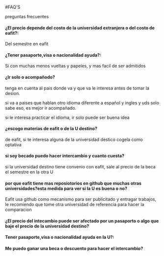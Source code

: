 #FAQ'S

preguntas frecuentes

#### ¿El precio depende del costo de la universidad extranjera o del costo de eafit?:

Del semestre en eafit

#### ¿Tener pasaporte,visa o nacionalidad ayuda?:

Si con muchas menos vueltas y papeles, y mas facil de ser admitidos 

#### ¿Ir solo o acompañodo?

tenga en cuenta al pais donde va y que va le interesa antes de tomar la desion.

si va a paises que hablan otro idioma diferente a español y ingles y uds solo sabe eso, es mejor ir acompañado.

si le interesa practicar el idioma, ir solo puede ser buena idea

#### ¿escogo materias de eafit o de la U destino?

de eafit, si te interesa alguna de la universidad destico cogela como optativa

#### si soy becado puedo hacer intercambio y cuanto cuesta?

si la universidad destino tiene convenio con eafit, sale al precio de la beca el semestre en la otra U

#### por que eafit tiene mas reposiotorios en github que muchas otras universidades?esta medida para ver si la U es buena o no?

Eafit usa github como mecanismo para ser publicitado y entragar trabajos, le recomiendo que tome otra universidad de referencia para hacer la comparacion  

#### ¿El precio del intecambio puede ser afectado por un pasaporto o algo que baje el precio de la universidad destino?

#### Tener pasaporte,visa o nacionalidad ayuda en la U?:

#### Me puedo ganar una beca o descuento para hacer el intercambio?
